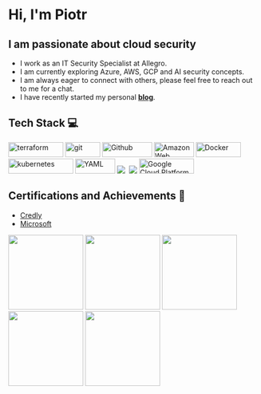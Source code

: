 # Hi, I'm Piotr 

## **I am passionate about cloud security**
- I work as an IT Security Specialist at Allegro. 
- I am currently exploring Azure, AWS, GCP and AI security concepts. 
- I am always eager to connect with others, please feel free to reach out to me for a chat.
- I have recently started my personal <a href='https://piotrmackowski.com/' target='_blank'><strong>blog</strong></a>. 

<h2>Tech Stack 💻</h2>

<p>
  
  <img alt="terraform" src="https://img.shields.io/badge/Terraform-7B42BC?style=for-the-badge&logo=Terraform&logoColor=white" width="110" height="30" />
  <img alt="git" src="https://img.shields.io/badge/-Git-F05032?style=flat-square&logo=git&logoColor=white" width="70" height="30" />
  <img alt="Github" src="https://img.shields.io/badge/GitHub-%23121011.svg?style=flat-square&logo=Github&logoColor=white" width="100" height="30"/>
  <img alt="Amazon Web Services" src="https://img.shields.io/badge/AWS-%23FF9900.svg?style=flat-square&logo=amazon-aws&logoColor=white" width="80" height="30"/>
  <img alt="Docker" src="https://img.shields.io/badge/-Docker-46a2f1?style=flat-square&logo=docker&logoColor=white" width="90" height="30"/>
  <img alt="kubernetes"src="https://img.shields.io/badge/Kubernetes-326ce5.svg?&style=flat-square&logo=Kubernetes&logoColor=white" width="130" height="30"/>
  <img alt="YAML" src="https://img.shields.io/badge/-Yaml-F05032?style=flat-square&logo=Yaml&logoColor=white" width="80" height="30" />
  <img src="https://img.shields.io/badge/azure%20-%230072C6.svg?&style=for-the-badge&logo=azure-devops&logoColor=white"/>&nbsp;
  <img src="https://img.shields.io/badge/python-3670A0?style=for-the-badge&logo=python&logoColor=ffdd54"/>
 <img alt="Google Cloud Platform" src="https://img.shields.io/badge/Google%20Cloud-%234285F4.svg?logo=google-cloud&logoColor=white" width="110" height="30" />
 
</p>

<h2>Certifications and Achievements 🏅</h2>

- [Credly](https://www.credly.com/users/piotr-mackowski)
- [Microsoft](https://learn.microsoft.com/en-us/users/piotrmackowski/transcript/vn690bre8m1rjpp)


<p align="left">
  <img src="https://images.credly.com/size/340x340/images/53acdae5-d69f-4dda-b650-d02ed7a50dd7/image.png" width="150" height="150">
  <img src="https://images.credly.com/size/340x340/images/bfdd477b-f61c-4f2b-917e-c1d1c927c458/image.png" width="150" height="150">
  <img src="https://images.credly.com/size/340x340/images/8b8ed108-e77d-4396-ac59-2504583b9d54/cka_from_cncfsite__281_29.png" width="150" height="150">
  <img src="https://learn.microsoft.com/en-gb/media/learn/certification/badges/microsoft-certified-expert-badge.svg" width="150" height="150">
  <img src="https://images.credly.com/size/340x340/images/74790a75-8451-400a-8536-92d792c5184a/CompTIA_Security_2Bce.png" width="150" height="150">
</p>


